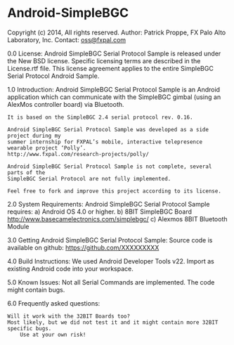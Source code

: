 Android-SimpleBGC
=================

Copyright (c) 2014,
All rights reserved.
Author: Patrick Proppe, FX Palo Alto Laboratory, Inc.
Contact: oss@fxpal.com

0.0  License: 
   Android SimpleBGC Serial Protocol Sample is released under the New BSD license. Specific
   licensing terms are described in the License.rtf file. This license
   agreement applies to the entire SimpleBGC Serial Protocol Android Sample.

1.0 Introduction:
    Android SimpleBGC Serial Protocol Sample is an Android application which can 
    communicate with the SimpleBGC gimbal (using an AlexMos controller board) via Bluetooth.

    It is based on the SimpleBGC 2.4 serial protocol rev. 0.16.

    Android SimpleBGC Serial Protocol Sample was developed as a side project during my 
    summer internship for FXPAL’s mobile, interactive telepresence wearable project ‘Polly’. 
    http://www.fxpal.com/research-projects/polly/ 

    Android SimpleBGC Serial Protocol Sample is not complete, several parts of the 
    SimpleBGC Serial Protocol are not fully implemented. 

    Feel free to fork and improve this project according to its license.
    

2.0 System Requirements:
    Android SimpleBGC Serial Protocol Sample requires:
    	a) Android OS 4.0 or higher.
    	b) 8BIT SimpleBGC Board http://www.basecamelectronics.com/simplebgc/
	c) Alexmos 8BIT Bluetooth Module

3.0 Getting Android SimpleBGC Serial Protocol Sample:
    Source code is available on github:
    https://github.com/XXXXXXXXX

4.0 Build Instructions:
    We used Android Developer Tools v22. 
    Import as existing Android code into your workspace.	 

5.0 Known Issues:
    Not all Serial Commands are implemented.
    The code might contain bugs.

6.0 Frequently asked questions:

    Will it work with the 32BIT Boards too? 
	Most likely, but we did not test it and it might contain more 32BIT specific bugs.
        Use at your own risk!
